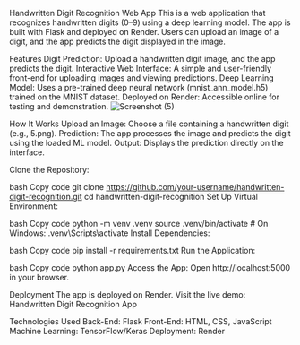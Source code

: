 Handwritten Digit Recognition Web App
This is a web application that recognizes handwritten digits (0–9) using a deep learning model. The app is built with Flask and deployed on Render. Users can upload an image of a digit, and the app predicts the digit displayed in the image.


Features
Digit Prediction: Upload a handwritten digit image, and the app predicts the digit.
Interactive Web Interface: A simple and user-friendly front-end for uploading images and viewing predictions.
Deep Learning Model: Uses a pre-trained deep neural network (mnist_ann_model.h5) trained on the MNIST dataset.
Deployed on Render: Accessible online for testing and demonstration.
![Screenshot (5)](https://github.com/user-attachments/assets/a64ea87b-ed99-4ba2-874d-e41604ece96b)

How It Works
Upload an Image: Choose a file containing a handwritten digit (e.g., 5.png).
Prediction: The app processes the image and predicts the digit using the loaded ML model.
Output: Displays the prediction directly on the interface.


Clone the Repository:

bash
Copy code
git clone https://github.com/your-username/handwritten-digit-recognition.git
cd handwritten-digit-recognition
Set Up Virtual Environment:

bash
Copy code
python -m venv .venv
source .venv/bin/activate  # On Windows: .venv\Scripts\activate
Install Dependencies:

bash
Copy code
pip install -r requirements.txt
Run the Application:

bash
Copy code
python app.py
Access the App: Open http://localhost:5000 in your browser.

Deployment
The app is deployed on Render. Visit the live demo:
Handwritten Digit Recognition App

Technologies Used
Back-End: Flask
Front-End: HTML, CSS, JavaScript
Machine Learning: TensorFlow/Keras
Deployment: Render
